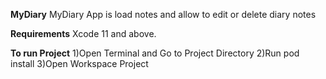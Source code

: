 **MyDiary**
MyDiary App is load notes and allow to edit or delete diary notes

**Requirements**
Xcode 11 and above.

**To run Project**
1)Open Terminal and Go to Project Directory
2)Run pod install
3)Open Workspace Project

